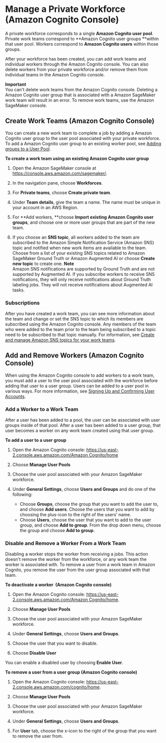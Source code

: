 # Manage a Private Workforce \(Amazon Cognito Console\)<a name="sms-workforce-management-private-cognito"></a>

A private workforce corresponds to a single **Amazon Cognito user pool**\. Private work teams correspond to **Amazon Cognito user groups **within that user pool\. Workers correspond to **Amazon Cognito users** within those groups\. 

After your workforce has been created, you can add work teams and individual workers through the Amazon Cognito console\. You can also delete workers from your private workforce and/or remove them from individual teams in the Amazon Cognito console\. 

**Important**  
You can't delete work teams from the Amazon Cognito console\. Deleting a Amazon Cognito user group that is associated with a Amazon SageMaker work team will result in an error\. To remove work teams, use the Amazon SageMaker console\.  

## Create Work Teams \(Amazon Cognito Console\)<a name="create-work-teams-cog"></a>

 You can create a new work team to complete a job by adding a Amazon Cognito user group to the user pool associated with your private workforce\. To add a Amazon Cognito user group to an existing worker pool, see [Adding groups to a User Pool](https://docs.aws.amazon.com/cognito/latest/developerguide/cognito-user-pools-user-groups.html)\.  

**To create a work team using an existing Amazon Cognito user group**

1. Open the Amazon SageMaker console at [https://console\.aws\.amazon\.com/sagemaker/](https://console.aws.amazon.com/sagemaker/)\. 

1. In the navigation pane, choose **Workforces**\. 

1. For **Private teams**, choose **Create private team**\. 

1. Under **Team details**, give the team a name\. The name must be unique in your account in an AWS Region\. 

1. For **Add workers, **choose **Import existing Amazon Cognito user groups**, and choose one or more user groups that are part of the new team\. 

1. If you choose an **SNS topic**, all workers added to the team are subscribed to the Amazon Simple Notification Service \(Amazon SNS\) topic and notified when new work items are available to the team\. Choose from a list of your existing SNS topics related to Amazon SageMaker Ground Truth or Amazon Augmented AI or choose **Create new topic** to create one\. 
**Note**  
Amazon SNS notifications are supported by Ground Truth and are not supported by Augmented AI\. If you subscribe workers to receive SNS notifications, they will only receive notifications about Ground Truth labeling jobs\. They will not receive notifications about Augmented AI tasks\. 

### Subscriptions<a name="subscriptions-cog-workteam"></a>

After you have created a work team, you can see more information about the team and change or set the SNS topic to which its members are subscribed using the Amazon Cognito console\. Any members of the team who were added to the team prior to the team being subscribed to a topic need to be subscribed to that topic manually\. For information, see [Create and manage Amazon SNS topics for your work teams](sms-workforce-management-private-sns.md)\. 

## Add and Remove Workers \(Amazon Cognito Console\)<a name="add-remove-workers-cog"></a>

 When using the Amazon Cognito console to add workers to a work team, you must add a user to the user pool associated with the workforce before adding that user to a user group\. Users can be added to a user pool in various ways\. For more information, see [Signing Up and Confirming User Accounts](https://docs.aws.amazon.com/cognito/latest/developerguide/signing-up-users-in-your-app.html)\. 

### Add a Worker to a Work Team<a name="add-worker-workteam-cog"></a>

After a user has been added to a pool, the user can be associated with user groups inside of that pool\. After a user has been added to a user group, that user becomes a worker on any work team created using that user group\.

**To add a user to a user group**

1. Open the Amazon Cognito console: [https://us\-east\-2\.console\.aws\.amazon\.com/Amazon Cognito/home](https://us-east-2.console.aws.amazon.com/cognito/home) 

1. Choose **Manage User Pools** 

1. Choose the user pool associated with your Amazon SageMaker workforce\.  

1. Under **General Settings**, choose **Users and Groups** and do one of the following: 
   + Choose **Groups**, choose the group that you want to add the user to, and choose **Add users**\. Choose the users that you want to add by choosing the plus\-icon to the right of the users’ name\.  
   + Choose **Users**, choose the user that you want to add to the user group, and choose **Add to group**\. From the drop down menu, choose the group and choose **Add to group**\.

### Disable and Remove a Worker From a Work Team<a name="disable-remove-workers-cog"></a>

Disabling a worker stops the worker from receiving a jobs\. This action doesn't remove the worker from the workforce, or any work team the worker is associated with\. To remove a user from a work team in Amazon Cognito, you remove the user from the user group associated with that team\.

**To deactivate a worker  \(Amazon Cognito console\)**

1. Open the Amazon Cognito console: [https://us\-east\-2\.console\.aws\.amazon\.com/Amazon Cognito/home](https://us-east-2.console.aws.amazon.com/cognito/home)\. 

1. Choose **Manage User Pools** 

1. Choose the user pool associated with your Amazon SageMaker workforce\.

1. Under **General Settings**, choose **Users and Groups**\.

1. Choose the user that you want to disable\.

1. Choose **Disable User** 

You can enable a disabled user by choosing **Enable User**\.  

**To remove a user from a user group \(Amazon Cognito console\)**

1. Open the Amazon Cognito console: [https://us\-east\-2\.console\.aws\.amazon\.com/cognito/home](https://us-east-2.console.aws.amazon.com/cognito/home)\. 

1. Choose **Manage User Pools** 

1. Choose the user pool associated with your Amazon SageMaker workforce\.  

1. Under **General Settings**, choose **Users and Groups**\. 

1. For **User** tab, choose the x\-icon to the right of the group that you want to remove the user from\. 